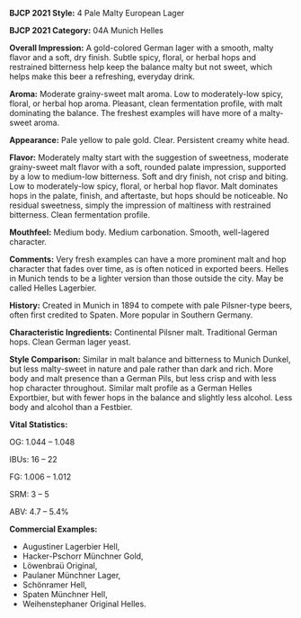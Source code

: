 <b>BJCP 2021 Style:</b> 4 Pale Malty European Lager

<b>BJCP 2021 Category:</b> 04A Munich Helles

<b>Overall Impression:</b> A gold-colored German lager with a
smooth, malty flavor and a soft, dry finish. Subtle spicy, floral,
or herbal hops and restrained bitterness help keep the balance
malty but not sweet, which helps make this beer a refreshing,
everyday drink.

<b>Aroma:</b> Moderate grainy-sweet malt aroma. Low to
moderately-low spicy, floral, or herbal hop aroma. Pleasant,
clean fermentation profile, with malt dominating the balance.
The freshest examples will have more of a malty-sweet aroma.

<b>Appearance:</b> Pale yellow to pale gold. Clear. Persistent
creamy white head.

<b>Flavor:</b> Moderately malty start with the suggestion of
sweetness, moderate grainy-sweet malt flavor with a soft,
rounded palate impression, supported by a low to medium-low
bitterness. Soft and dry finish, not crisp and biting. Low to
moderately-low spicy, floral, or herbal hop flavor. Malt
dominates hops in the palate, finish, and aftertaste, but hops
should be noticeable. No residual sweetness, simply the
impression of maltiness with restrained bitterness. Clean
fermentation profile.

<b>Mouthfeel:</b> Medium body. Medium carbonation. Smooth,
well-lagered character.

<b>Comments:</b> Very fresh examples can have a more prominent
malt and hop character that fades over time, as is often noticed
in exported beers. Helles in Munich tends to be a lighter
version than those outside the city. May be called Helles
Lagerbier.

<b>History:</b> Created in Munich in 1894 to compete with pale
Pilsner-type beers, often first credited to Spaten. More popular
in Southern Germany.

<b>Characteristic Ingredients:</b> Continental Pilsner malt.
Traditional German hops. Clean German lager yeast.

<b>Style Comparison:</b> Similar in malt balance and bitterness to
Munich Dunkel, but less malty-sweet in nature and pale rather
than dark and rich. More body and malt presence than a
German Pils, but less crisp and with less hop character
throughout. Similar malt profile as a German Helles
Exportbier, but with fewer hops in the balance and slightly less
alcohol. Less body and alcohol than a Festbier.

<b>Vital Statistics:</b>

OG: 1.044 – 1.048

IBUs: 16 – 22

FG: 1.006 – 1.012

SRM: 3 – 5

ABV: 4.7 – 5.4%

<b>Commercial Examples:</b>
- Augustiner Lagerbier Hell,
- Hacker-Pschorr Münchner Gold,
- Löwenbraü Original,
- Paulaner Münchner Lager,
- Schönramer Hell,
- Spaten Münchner Hell,
- Weihenstephaner Original Helles.
